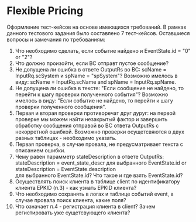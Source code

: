 # Flexible Pricing
Оформление тест-кейсов на основе имеющихся требований. 
В рамках данного тестового задания было составлено 7 тест-кейсов.
Оставшиеся вопросы и замечания по требованиям:
1. Что необходимо сделать, если событие найдено и EventState.id = "0" or "2"?
2. Что должно произойти, если ВС отправт пустое сообщение?
3. Не допущена ли ошибка в ответе OutputRs во ВС: scName = InputRq.scSystem и spName = "spSystem"? Возможно имелось в виду: scName = InputRq.scName and
spName = InputRq.spName.
4. Не допущена ли ошибка в тексте: "Если сообщение не найдено, то перейти к шагу проверки полученного события"? Возможно имелось в виду: "Если событие не найдено, то перейти к шагу проверки полученного сообщения".
5. Первая и вторая проверки противоречат друг дуруг: на первой проверке мы можем найти  незакрытый фактор и завершить обработку сообщения отправой во ВС ответа OutputRs с некорретной ошибкой. Возможно проверки осущетсвяются в двух разных таблицах - необходимо указать.
6. Первая проверка, в случае провала, не предусматривает текста с описанием ошибки.
7. Чему равен парамметр stateDescription в ответе OutputRs: stateDescription = event_state_descr для выбранного EventState.id or stateDescription = EventState.description для выбранного EventState.id? Что такое и где взять EventState.id?
8. Осуществлять поиск клиента в таблице client по идентификатору клиента EPKID (п.3) -  как узнать EPKID клиента?
9. Что необходимо сохранять в логах и таблице событий event, в случае провала поиск клиента, какие поля?
10. Что означает п.4 - регистрация клиента в client? Зачем регистировать уже сущетсвующего клиента?
